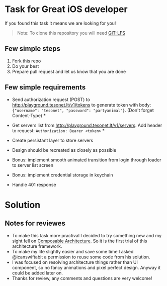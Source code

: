 # Task for Great iOS developer

If you found this task it means we are looking for you!

> Note: To clone this repository you will need [GIT-LFS](https://git-lfs.github.com/)

## Few simple steps

1. Fork this repo
2. Do your best
3. Prepare pull request and let us know that you are done

## Few simple requirements

- Send authorization request (POST) to http://playground.tesonet.lt/v1/tokens to generate token with body: `{"username": "tesonet", "password": "partyanimal"}`. (Don't forget Content-Type) *
- Get servers list from http://playground.tesonet.lt/v1/servers. Add header to request: `Authorization: Bearer <token>` *
- Create persistant layer to store servers
- Design should be recreated as closely as possible

- Bonus: implement smooth animated transition from login through loader to server list screen
- Bonus: implement credential storage in keychain

* Handle 401 response


# Solution

## Notes for reviewes

- To make this task more practival I decided to try something new and my sight fell on [Composable Architecture](https://github.com/pointfreeco/swift-composable-architecture). So it is the first trial of this architecture framework.
- To make my life slightly easier and save some time I asked @icanswiftabit a permission to reuse some code from his solution.
- I was focused on resolving architecture things rather than UI component, so no fancy animations and pixel perfect design. Anyway it could be added later on.
- Thanks for review, any comments and questions are very welcome!
